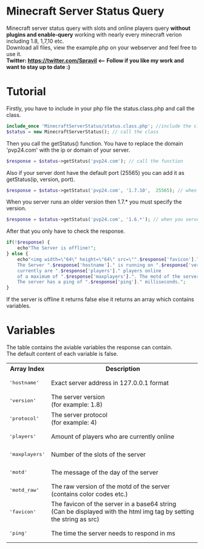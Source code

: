 Minecraft Server Status Query
====================

Minecraft server status query with slots and online players query <b>without plugins and enable-query</b> working with nearly every minecraft verion including 1.8, 1,7,10 etc.<br>
Download all files, view the example.php on your webserver and feel free to use it.<br>
<b>Twitter: https://twitter.com/Spravil <-- Follow if you like my work and want to stay up to date :)</b>

Tutorial
========

Firstly, you have to include in your php file the status.class.php and call the class.
```php
include_once 'MinecraftServerStatus/status.class.php'; //include the class
$status = new MinecraftServerStatus(); // call the class
```
Then you call the getStatus() function.
You have to replace the domain 'pvp24.com' with the ip or domain of your server.
```php
$response = $status->getStatus('pvp24.com'); // call the function 
```
Also if your server dont have the default port (25565) you can add it as getStatus(ip, version, port).
```php
$response = $status->getStatus('pvp24.com', '1.7.10',  25565); // when you dont have the default port 
```
When you server runs an older version then 1.7.* you must specify the version.
```php
$response = $status->getStatus('pvp24.com', '1.6.*'); // when you server is older then 1.7.*
```
After that you only have to check the response.
```php
if(!$response) {
    echo"The Server is offline!";
} else {
	echo"<img width=\"64\" height=\"64\" src=\"".$response['favicon']."\" /> <br>
    The Server ".$response['hostname']." is running on ".$response['version']." and is online,
    currently are ".$response['players']." players online
    of a maximum of ".$response['maxplayers'].". The motd of the server is '".$response['motd']."'.
    The server has a ping of ".$response['ping']." milliseconds.";
}
```
If the server is offline it returns false else it returns an array which contains variables.

Variables
========

The table contains the aviable variables the response can contain.<br> The default content of each variable is false.
<br>
<table border="0">
<tr>
<th>Array Index</th>
<th>Description</th>
</tr>
<tr>
<td><pre>'hostname'</pre></td>
<td>Exact server address in 127.0.0.1 format</td>
</tr>
<tr>
<td><pre>'version'</pre></td>
<td>The server version <br>(for example: 1.8)</td>
</tr>
<tr>
<td><pre>'protocol'</pre></td>
<td>The server protocol <br>(for example: 4)</td>
</tr>
<tr>
<td><pre>'players'</pre></td>
<td>Amount of players who are currently online</td>
</tr>
<tr>
<td><pre>'maxplayers'</pre></td>
<td>Number of the slots of the server</td>
</tr>
<tr>
<td><pre>'motd'</pre></td>
<td>The message of the day of the server </td>
</tr>
<tr>
<td><pre>'motd_raw'</pre></td>
<td>The raw version of the motd of the server <br>(contains color codes etc.)</td>
</tr>
<tr>
<td><pre>'favicon'</pre></td>
<td>The favicon of the server in a base64 string <br>(Can be displayed with the html img tag by setting the string as src)</td>
</tr>
<tr>
<td><pre>'ping'</pre></td>  
<td>The time the server needs to respond in ms</td>
</tr>
</table>


